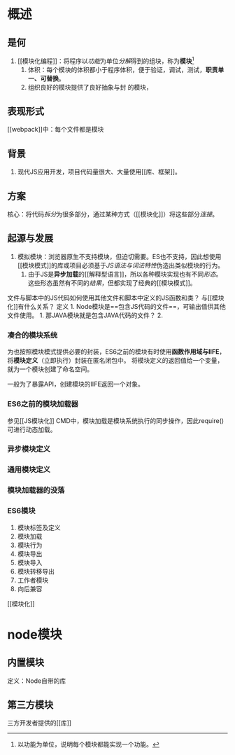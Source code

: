 # 概述
## 是何
1. [[模块化编程]]：将程序以*功能*为单位*分解*得到的组块，称为**模块**[^1]
	1. 体积：每个模块的体积都小于程序体积，便于验证，调试，测试，**职责单一、可替换**。
	2. 组织良好的模块提供了良好抽象与封 的模块，
## 表现形式
[[webpack]]中：每个文件都是模块
## 背景
1. 现代JS应用开发，项目代码量很大、大量使用[[库、框架]]。
## 方案
核心：将代码*拆分*为很多部分，通过某种方式（[[模块化]]）将这些部分*连接*。
## 起源与发展
1. 模拟模块：浏览器原生不支持模块，但迫切需要。ES也不支持，因此想使用[[模块模式]]的库或项目必须基于*JS语法与词法特性*伪造出类似模块的行为。
	1. 由于JS是**异步加载**的[[解释型语言]]，所以各种模块实现也有不同*形态*。这些形态虽然有不同的*结果*，但都实现了经典的[[模块模式]]。

文件与脚本中的JS代码如何使用其他文件和脚本中定义的JS函数和类？
与[[模块化]]有什么关系？
定义
	1. Node模块是==包含JS代码的文件==，可输出值供其他文件使用。
		1. 那JAVA模块就是包含JAVA代码的文件？
	2. 

### 凑合的模块系统
为也按照模块模式提供必要的封装，ES6之前的模块有时使用**函数作用域与IIFE**，将**模块定义**（立即执行）封装在匿名闭包中。
将模块定义的返回值给一个变量，就为一个模块创建了命名空间。

一般为了暴露API，创建模块的IIFE返回一个对象。
### ES6之前的模块加载器

参见[[JS模块化]] 
CMD中，模块加载是模块系统执行的同步操作，因此require()可进行动态加载。
### 异步模块定义
### 通用模块定义
### 模块加载器的没落
### ES6模块
1. 模块标签及定义
2. 模块加载
3. 模块行为
4. 模块导出
5. 模块导入
6. 模块转移导出
7. 工作者模块
8. 向后兼容

[[模块化]] 
# node模块
## 内置模块
定义：Node自带的库
## 第三方模块
三方开发者提供的[[库]] 

[^1]: 以功能为单位，说明每个模块都能实现一个功能。